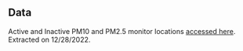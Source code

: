 ## Data

Active and Inactive PM10 and PM2.5 monitor locations [accessed here](https://epa.maps.arcgis.com/apps/webappviewer/index.html?id=5f239fd3e72f424f98ef3d5def547eb5&extent=-146.2334,13.1913,-46.3896,56.5319).
Extracted on 12/28/2022.